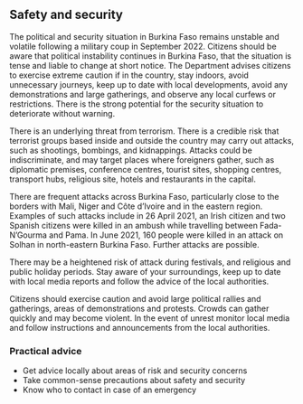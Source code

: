 ## Safety and security

The political and security situation in Burkina Faso remains unstable and volatile following a military coup in September 2022. Citizens should be aware that political instability continues in Burkina Faso, that the situation is tense and liable to change at short notice. The Department advises citizens to exercise extreme caution if in the country, stay indoors, avoid unnecessary journeys, keep up to date with local developments, avoid any demonstrations and large gatherings, and observe any local curfews or restrictions. There is the strong potential for the security situation to deteriorate without warning.

There is an underlying threat from terrorism. There is a credible risk that terrorist groups based inside and outside the country may carry out attacks, such as shootings, bombings, and kidnappings. Attacks could be indiscriminate, and may target places where foreigners gather, such as diplomatic premises, conference centres, tourist sites, shopping centres, transport hubs, religious site, hotels and restaurants in the capital.

There are frequent attacks across Burkina Faso, particularly close to the borders with Mali, Niger and Côte d’Ivoire and in the eastern region. Examples of such attacks include in 26 April 2021, an Irish citizen and two Spanish citizens were killed in an ambush while travelling between Fada-N’Gourma and Pama. In June 2021, 160 people were killed in an attack on Solhan in north-eastern Burkina Faso. Further attacks are possible.

There may be a heightened risk of attack during festivals, and religious and public holiday periods. Stay aware of your surroundings, keep up to date with local media reports and follow the advice of the local authorities.

Citizens should exercise caution and avoid large political rallies and gatherings, areas of demonstrations and protests. Crowds can gather quickly and may become violent. In the event of unrest monitor local media and follow instructions and announcements from the local authorities.

### **Practical advice**

* Get advice locally about areas of risk and security concerns
* Take common-sense precautions about safety and security
* Know who to contact in case of an emergency